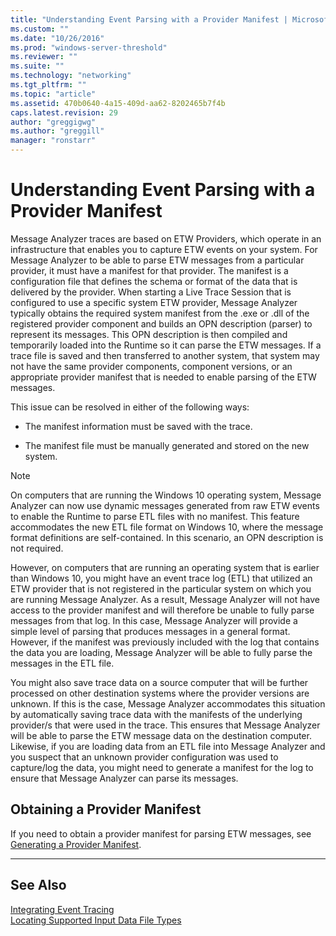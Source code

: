 ```yaml
---
title: "Understanding Event Parsing with a Provider Manifest | Microsoft Docs"
ms.custom: ""
ms.date: "10/26/2016"
ms.prod: "windows-server-threshold"
ms.reviewer: ""
ms.suite: ""
ms.technology: "networking"
ms.tgt_pltfrm: ""
ms.topic: "article"
ms.assetid: 470b0640-4a15-409d-aa62-8202465b7f4b
caps.latest.revision: 29
author: "greggigwg"
ms.author: "greggill"
manager: "ronstarr"
---
```

# Understanding Event Parsing with a Provider Manifest
Message Analyzer traces are based on ETW Providers, which operate in an infrastructure that enables you to capture ETW events on your system. For Message Analyzer to be able to parse ETW messages from a particular provider, it must have a manifest for that provider. The manifest is a configuration file that defines the schema or format of the data that is delivered by the provider. When starting a Live Trace Session that is configured to use a specific system ETW provider, Message Analyzer typically obtains the required system manifest from the .exe or .dll of the registered provider component and builds an OPN description (parser) to represent its messages. This OPN description is then compiled and temporarily loaded into the Runtime so it can parse the ETW messages. If a trace file is saved and then transferred to another system, that system may not have the same provider components, component versions, or an appropriate provider manifest that is needed to enable parsing of the ETW messages.  
  
 This issue can be resolved in either of the following ways:  
  
-   The manifest information must be saved with the trace.  
  
-   The manifest file must be manually generated and stored on the new system.  
  
> [!NOTE]
>  On computers that are running the Windows 10 operating system, Message Analyzer can now use dynamic messages generated from raw ETW events to enable the Runtime to parse ETL files with no manifest. This feature accommodates the new ETL file format on Windows 10, where the message format definitions are self-contained. In this scenario, an OPN description is not required.  
  
 However, on computers that are running an operating system that is earlier than Windows 10, you might have an event trace log (ETL) that utilized an ETW provider that is not registered in the particular system on which you are running Message Analyzer. As a result, Message Analyzer will not have access to the provider manifest and will therefore be unable to fully parse messages from that log.  In this case, Message Analyzer will provide a simple level of parsing that produces messages in a general format. However, if the manifest was previously included with the log that contains the data you are loading, Message Analyzer will be able to fully parse the messages in the ETL file.  
  
 You might also save trace data on a source computer that will be further processed on other destination systems where the provider versions are unknown. If this is the case, Message Analyzer accommodates this situation by automatically saving trace data with the manifests of the underlying provider/s that were used in the trace. This ensures that Message Analyzer will be able to parse the ETW message data on the destination computer. Likewise, if you are loading data from an ETL file into Message Analyzer and you suspect that an unknown provider configuration was used to capture/log the data, you might need to generate a manifest for the log to ensure that Message Analyzer can parse its messages.  
  
## Obtaining a Provider Manifest  
 If you need to obtain a provider manifest for parsing ETW messages, see [Generating a Provider Manifest](generating-a-provider-manifest.md).  
  
---  
  
## See Also  
 [Integrating Event Tracing](message-analyzer-tutorial.md#BKMK_EventTraces)   
 [Locating Supported Input Data File Types](locating-supported-input-data-file-types.md)